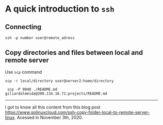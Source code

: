 # A quick introduction to `ssh`

## Connecting

    ssh -p number user@remote_adress

## Copy directories and files between local and remote server

Use `scp` command

    scp -r local/directory user@server2:home/directory

     scp -P 9048 ./README.md giliardalmeida@200.134.18.71:projects/README.md


---

I got to know all this content from this blog post <https://www.golinuxcloud.com/ssh-copy-folder-local-to-remote-server-linux>. Acessed in November 3th, 2020.
